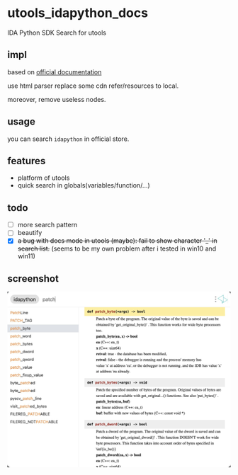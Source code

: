 # utools_idapython_docs

IDA Python SDK Search for utools

## impl

based on [official documentation](https://hex-rays.com/wp-content/static/products/ida/support/idapython_docs/)

use html parser replace some cdn refer/resources to local.

moreover, remove useless nodes.

## usage

you can search `idapython` in official store.

## features

- platform of utools
- quick search in globals(variables/function/...)

## todo

- [ ] more search pattern
- [ ] beautify
- [x] ~~a bug with docs mode in utools (maybe): fail to show character '_' in search list.~~ (seems to be my own problem after i tested in win10 and win11)

## screenshot

![](image.png)
